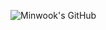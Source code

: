 ![Minwook's GitHub](https://capsule-render.vercel.app/api?type=wave&color=auto&height=300&section=header&text=capsule%20render&fontSize=90)
